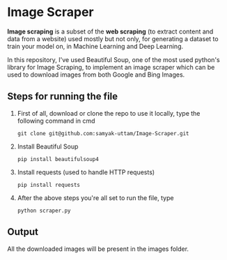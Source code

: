 # Image Scraper

**Image scraping** is a subset of the **web scraping** (to extract content and data from a website) used mostly but not only, for generating a dataset to train your model on, in Machine Learning and Deep Learning.

In this repository, I've used Beautiful Soup, one of the most used python's library for Image Scraping, to implement an image scraper which can be used to download images from both Google and Bing Images.

## Steps for running the file

1. First of all, download or clone the repo to use it locally, type the following command in cmd
	```
	git clone git@github.com:samyak-uttam/Image-Scraper.git
	```
2. Install Beautiful Soup
	```
	pip install beautifulsoup4
	```
3. Install requests (used to handle HTTP requests)
	```
	pip install requests
	```
4. After the above steps you're all set to run the file, type
	```
	python scraper.py
	```

## Output
All the downloaded images will be present in the images folder.
